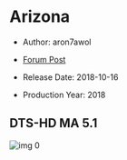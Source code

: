 # Arizona

* Author: aron7awol

* [Forum Post](https://www.avsforum.com/threads/bass-eq-for-filtered-movies.2995212/post-56908660)

* Release Date: 2018-10-16
* Production Year: 2018

## DTS-HD MA 5.1

![img 0](https://i.imgur.com/EnsVCyz.jpg)

